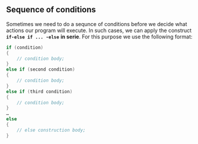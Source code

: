 ## Sequence of conditions

Sometimes we need to do a sequnce of conditions before we decide what actions our program will execute. In such cases, we can apply the construct **`if-else if ... -else`** **in serie**. For this purpose we use the following format:

```csharp
if (condition)
{
    // condition body;
}
else if (second condition)
{
    // condition body;
}
else if (third condition)
{
    // condition body;
}
…
else
{
    // else construction body;
}
```